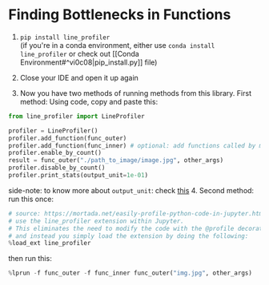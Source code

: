
# Finding Bottlenecks in Functions

1. `pip install line_profiler`  
   (if you're in a conda environment, either use `conda install line_profiler` or check out [[Conda Environment#^vi0c08|pip_install.py]] file)

2. Close your IDE and open it up again

3. Now you have two methods of running methods from this library. First method: Using code, copy and paste this:
	   
```python
from line_profiler import LineProfiler

profiler = LineProfiler()
profiler.add_function(func_outer)
profiler.add_function(func_inner) # optional: add functions called by main function
profiler.enable_by_count()
result = func_outer("./path_to_image/image.jpg", other_args)
profiler.disable_by_count()
profiler.print_stats(output_unit=1e-01)

```

side-note: to know more about `output_unit`: check [this](https://stackoverflow.com/questions/28398015/change-time-unit-with-kernprof)
4. Second method: run this once:

```python
# source: https://mortada.net/easily-profile-python-code-in-jupyter.html
# use the line_profiler extension within Jupyter. 
# This eliminates the need to modify the code with the @profile decorator, 
# and instead you simply load the extension by doing the following:
%load_ext line_profiler
```

then run this:

```python
%lprun -f func_outer -f func_inner func_outer("img.jpg", other_args)
```

